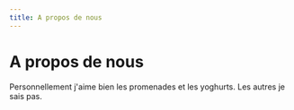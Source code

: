 ```yaml
---
title: A propos de nous
---
```

# A propos de nous

Personnellement j'aime bien les promenades et les yoghurts. Les autres je sais pas.
